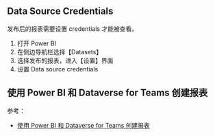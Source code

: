 
## Data Source Credentials

发布后的报表需要设置 credentials 才能被查看。

1. 打开 Power BI
2. 在侧边导航栏选择【Datasets】
3. 选择发布的报表，进入【设置】界面
4. 设置 Data source credentials

## 使用 Power BI 和 Dataverse for Teams 创建报表

参考：

- [使用 Power BI 和 Dataverse for Teams 创建报表](https://docs.microsoft.com/zh-cn/learn/modules/dataverse-teams-power-bi/)
